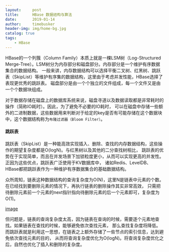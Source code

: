 ```yaml
---
layout:     post
title:      HBase 数据结构与算法
date:       2019-01-14
author:     timebusker
header-img: img/home-bg.jpg
catalog: true
tags:
    - HBase
---
```


HBase的一个列簇（Column Family）本质上就是一棵LSM树（Log-Structured Merge-Tree）。LSM树分为内存部分和磁盘部分。内存部分是一个维护有序数据集合的数据结构。
一般来讲，内存数据结构可以选择平衡二叉树、红黑树、跳跃表（SkipList）等维护有序集的数据结构，这里由于考虑并发性能，HBase选择了表现更优秀的跳跃表。
磁盘部分是由一个个独立的文件组成，每一个文件又是由一个个数据块组成。

对于数据存储在磁盘上的数据库系统来说，磁盘寻道以及数据读取都是非常耗时的操作（简称IO耗时）。因此，为了避免不必要的IO耗时，
可以在磁盘中存储一些额外的二进制数据，这些数据用来判断对于给定的key是否有可能存储在这个数据块中，这个数据结构称为`布隆过滤器（Bloom Filter）`。

#### 跳跃表

跳跃表（SkipList）是一种能高效实现插入、删除、查找的内存数据结构，这些操作的期望复杂度都是O(logN)。与红黑树以及其他的二分查找树相比，
跳跃表的优势在于实现简单，而且在并发场景下加锁粒度更小，从而可以实现更高的并发性。正因为这些优点，跳跃表广泛使用于KV数据库中，
诸如Redis、LevelDB、HBase都把跳跃表作为一种维护有序数据集合的基础数据结构。

众所周知，链表这种数据结构的查询复杂度为O(N)，这里N是链表中元素的个数。在已经找到要删除元素的情况下，再执行链表的删除操作其实非常高效，
只需把待删除元素前一个元素的next指针指向待删除元素的后一个元素即可，复杂度为O(1)。

[image](img/older/hbase/21.png)

但问题是，链表的查询复杂度太高，因为链表在查询的时候，需要逐个元素地查找。如果链表在查找的时候，能够避免依次查找元素，
那么查找复杂度将降低。而跳跃表就是利用这一思想，在链表之上额外存储了一些节点的索引信息，达到避免依次查找元素的目的，
从而将查询复杂度优化为O(logN)。将查询复杂度优化之后，自然也优化了插入和删除的复杂度。

